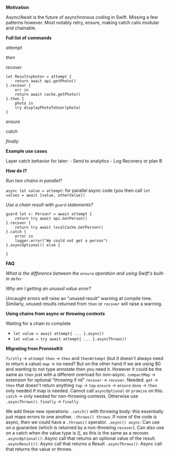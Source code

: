 **Motivation**

Async/Await is the future of asynchronous coding in Swift. Missing a few patterns however. Most notably retry, ensure, making catch calls modular and chainable.

**Full list of commands**

*attempt*

*then*

*recover*

```
let Result<photo> = attempt {
    return await api.getPhoto()
}.recover {
    err in
    return await cache.getPhoto()
}.then {
    photo in
    try displayPhotoToUser(photo)
}
```

*ensure*

*catch*

*finally*



**Example use cases**

Layer catch behavior for later:
    - Send to analytics
        - Log
        Recovery or plan B

**How do I?**

*Run two chains in parallel?*

`async let value = attempt`: for parallel async code (you then call `let values = await [value, otherValue])`

*Use a chain result with `guard` statements?*

```
guard let v: Person? = await attempt {
    return try await api.GetPerson()
}.recover {
    return try await localCache.GetPerson()
}.catch {
    error in
    logger.error("We could not get a person")
}.asyncOptional() else {
    
}
```



**FAQ**

*What is the difference between the `ensure` operation and using Swift's built-in `defer`*

*Why am I getting an unused value error?*

Uncaught errors will raise an "unused result" warning at compile time. Similarly, unused results returned from `then` or `recover` will raise a warning.



**Using chains from async or throwing contexts**

Waiting for a chain to complete

- `let value = await attempt{ ... }.async()` 
- `let value = try await attempt{ ... }.asyncThrows()`

**Migrating from PromiseKit**

`firstly` -> `attempt`
`then` -> `then` and `thenAttempt` (but it doesn't always need to return a value)
`map` -> no need? But on the other hand if we are using $0 and wanting to not type annotate then you need it. However it could be the same as `then` just with a different overload for non-async.
`compactMap` -> extension for optional "throwing if nil"
`recover` -> `recover`. Needed.
`get` -> `then` that doesn't return anything
`tap` -> `tap`
`ensure` -> `ensure`
`done` -> `then` only needed if map is needed. Cannot call `asyncOptional` or `promise` on this.
`catch` -> only needed for non-throwing contexts. Otherwise use `.asyncThrows()`.
`finally` -> `finally`

We add these new operations:
`.catch()` with throwing body: this essentially just maps errors to one another.
`.throws() throws`: If none of the code is async, then we could have a `.throws()` operator.
`.async() async`: Can use on a guarantee (which is returned by a non-throwing `recover`). Can also use on a catch when the value type is (), as this is the same as a recover.
`.asyncOptional()`: Async call that returns an optional value of the result.
`.asyncResult()`: Async call that returns a Result
`.asyncThrows()`: Async call that returns the value or throws.